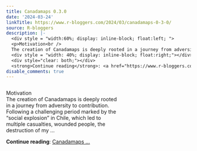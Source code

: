 ```yaml
---
title: Canadamaps 0.3.0
date: '2024-03-24'
linkTitle: https://www.r-bloggers.com/2024/03/canadamaps-0-3-0/
source: R-bloggers
description: |-
  <div style = "width:60%; display: inline-block; float:left; ">
  <p>Motivation<br />
  The creation of Canadamaps is deeply rooted in a journey from adversity to contribution. Following a challenging period marked by the “social explosion” in Chile, which led to multiple casualties, wounded people, the destruction of my ...</p></div>
  <div style = "width: 40%; display: inline-block; float:right;"></div>
  <div style="clear: both;"></div>
  <strong>Continue reading</strong>: <a href="https://www.r-bloggers.com/2024/03/canadamaps-0-3-0/">Canadamaps ...
disable_comments: true
---
```

<div style = "width:60%; display: inline-block; float:left; ">
<p>Motivation<br />
The creation of Canadamaps is deeply rooted in a journey from adversity to contribution. Following a challenging period marked by the “social explosion” in Chile, which led to multiple casualties, wounded people, the destruction of my ...</p></div>
<div style = "width: 40%; display: inline-block; float:right;"></div>
<div style="clear: both;"></div>
<strong>Continue reading</strong>: <a href="https://www.r-bloggers.com/2024/03/canadamaps-0-3-0/">Canadamaps ...
